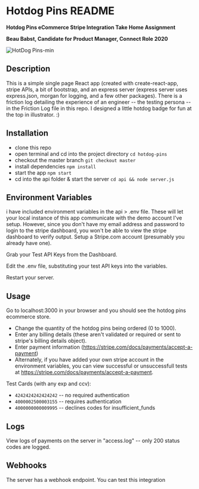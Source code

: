 
# Hotdog Pins README

**Hotdog Pins eCommerce Stripe Integration Take Home Assignment** 

**Beau Babst, Candidate for Product Manager, Connect Role 2020** 


![HotDog Pins-min](https://user-images.githubusercontent.com/7648723/87211720-b3df5c00-c2cf-11ea-9ffd-53d42d603661.gif)


## Description

This is a simple single page React app (created with create-react-app, stripe APIs, a bit of bootstrap, and an express server (express server uses express.json, morgan for logging, and a few other packages).
There is a friction log detailing the experience of an engineer -- the testing persona -- in the Friction Log file in this repo. 
I designed a little hotdog badge for fun at the top in illustrator. :)

## Installation

- clone this repo
- open terminal and cd into the project directory `cd hotdog-pins`
- checkout the master branch `git checkout master`
- install dependencies `npm install`
- start the app `npm start`
- cd into the api folder & start the server `cd api && node server.js`

## Environment Variables

i have included environment variables in the api > .env file. These will let your local instance of this app communicate with the demo account I've setup. However, since you don't have my email address and password to login to the stripe dashboard, you won't be able to view the stripe dashboard to verify output. 
Setup a Stripe.com account (presumably you already have one). 

Grab your Test API Keys from the Dashboard. 

Edit the .env file, substituting your test API keys into the variables. 

Restart your server.

## Usage

Go to localhost:3000 in your browser and you should see the hotdog pins ecommerce store.

* Change the quantity of the hotdog pins being ordered (0 to 1000). 
* Enter any billing details (these aren't validated or required or sent to stripe's billing details object).
* Enter payment information (https://stripe.com/docs/payments/accept-a-payment)
* Alternately, if you have added your own stripe account in the environment variables, you can view successful or unsuccessfull tests at https://stripe.com/docs/payments/accept-a-payment.

Test Cards (with any exp and ccv):

- `4242424242424242` -- no required authentication
- `4000002500003155` -- requires authentication
- `4000000000009995` -- declines codes for insufficient_funds

## Logs

View logs of payments on the server in "access.log" -- only 200 status codes are logged. 

## Webhooks 

The server has a webhook endpoint. You can test this integration 

